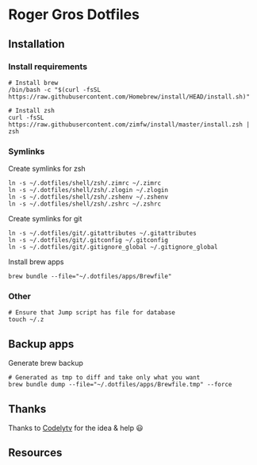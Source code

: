 # Roger Gros Dotfiles
## Installation
### Install requirements
```
# Install brew
/bin/bash -c "$(curl -fsSL https://raw.githubusercontent.com/Homebrew/install/HEAD/install.sh)"

# Install zsh
curl -fsSL https://raw.githubusercontent.com/zimfw/install/master/install.zsh | zsh
```

### Symlinks
Create symlinks for zsh
```
ln -s ~/.dotfiles/shell/zsh/.zimrc ~/.zimrc
ln -s ~/.dotfiles/shell/zsh/.zlogin ~/.zlogin
ln -s ~/.dotfiles/shell/zsh/.zshenv ~/.zshenv
ln -s ~/.dotfiles/shell/zsh/.zshrc ~/.zshrc
```

Create symlinks for git
```
ln -s ~/.dotfiles/git/.gitattributes ~/.gitattributes
ln -s ~/.dotfiles/git/.gitconfig ~/.gitconfig
ln -s ~/.dotfiles/git/.gitignore_global ~/.gitignore_global
```

Install brew apps
``` 
brew bundle --file="~/.dotfiles/apps/Brewfile"
```

### Other
```
# Ensure that Jump script has file for database
touch ~/.z
```

## Backup apps

Generate brew backup
``` 
# Generated as tmp to diff and take only what you want
brew bundle dump --file="~/.dotfiles/apps/Brewfile.tmp" --force
```

## Thanks

Thanks to [Codelytv](https://codely.tv) for the idea & help 😃

## Resources


